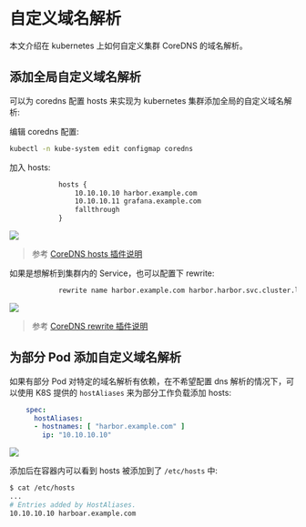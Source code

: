 # 自定义域名解析

本文介绍在 kubernetes 上如何自定义集群 CoreDNS 的域名解析。

## 添加全局自定义域名解析

可以为 coredns 配置 hosts 来实现为 kubernetes 集群添加全局的自定义域名解析:

编辑 coredns 配置:

```bash
kubectl -n kube-system edit configmap coredns
```

加入 hosts:

```txt
            hosts {
                10.10.10.10 harbor.example.com
                10.10.10.11 grafana.example.com
                fallthrough
            }
```

![](https://image-host-1251893006.cos.ap-chengdu.myqcloud.com/2023%2F09%2F25%2F20230925111323.png)

> 参考 [CoreDNS hosts 插件说明](https://coredns.io/plugins/hosts/)

如果是想解析到集群内的 Service，也可以配置下 rewrite:

```txt
            rewrite name harbor.example.com harbor.harbor.svc.cluster.local
```


![](https://image-host-1251893006.cos.ap-chengdu.myqcloud.com/2023%2F09%2F25%2F20230925111350.png)

> 参考 [CoreDNS rewrite 插件说明](https://coredns.io/plugins/rewrite/)

## 为部分 Pod 添加自定义域名解析

如果有部分 Pod 对特定的域名解析有依赖，在不希望配置 dns 解析的情况下，可以使用 K8S 提供的 `hostAliases` 来为部分工作负载添加 hosts:

```yaml
    spec:
      hostAliases:
      - hostnames: [ "harbor.example.com" ]
        ip: "10.10.10.10"
```

![](https://image-host-1251893006.cos.ap-chengdu.myqcloud.com/2023%2F09%2F25%2F20230925111402.png)

添加后在容器内可以看到 hosts 被添加到了 `/etc/hosts` 中:

```bash
$ cat /etc/hosts
...
# Entries added by HostAliases.
10.10.10.10	harboar.example.com
```

